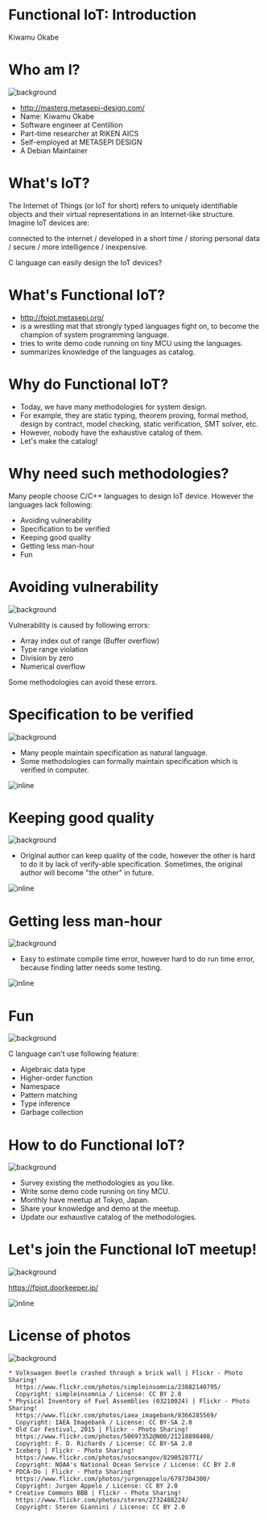 # Functional IoT: Introduction

Kiwamu Okabe

# Who am I?
![background](img/enjoy.png)

* http://masterq.metasepi-design.com/
* Name: Kiwamu Okabe
* Software engineer at Centillion
* Part-time researcher at RIKEN AICS
* Self-employed at METASEPI DESIGN
* A Debian Maintainer

# What's IoT?

The Internet of Things (or IoT for short) refers to uniquely identifiable objects and their virtual representations in an Internet-like structure. Imagine IoT devices are:

connected to the internet / developed in a short time / storing personal data / secure / more intelligence / inexpensive.

C language can easily design the IoT devices?

# What's Functional IoT?

* http://fpiot.metasepi.org/
* is a wrestling mat that strongly typed languages fight on, to become the champion of system programming language.
* tries to write demo code running on tiny MCU using the languages.
* summarizes knowledge of the languages as catalog.

# Why do Functional IoT?

* Today, we have many methodologies for system design.
* For example, they are static typing, theorem proving, formal method, design by contract, model checking, static verification, SMT solver, etc.
* However, nobody have the exhaustive catalog of them.
* Let's make the catalog!

# Why need such methodologies?

Many people choose C/C++ languages to design IoT device.
However the languages lack following:

* Avoiding vulnerability
* Specification to be verified
* Keeping good quality
* Getting less man-hour
* Fun

# Avoiding vulnerability
![background](img/crash.png)

Vulnerability is caused by following errors:

* Array index out of range (Buffer overflow)
* Type range violation
* Division by zero
* Numerical overflow

Some methodologies can avoid these errors.

# Specification to be verified
![background](img/Physical_Inventory_of_Fuel_Assemblies.png)

* Many people maintain specification as natural language.
* Some methodologies can formally maintain specification which is verified in computer.

![inline](draw/spec_verified.png)

# Keeping good quality
![background](img/old_car.png)

* Original author can keep quality of the code, however the other is hard to do it by lack of verify-able specification. Sometimes, the original author will become "the other" in future.

![inline](draw/keeping_quality.png)

# Getting less man-hour
![background](img/Iceberg.png)

* Easy to estimate compile time error, however hard to do run time error, because finding latter needs some testing.

![inline](draw/less_mon-hour.png)

# Fun
![background](img/kouki_jump.png)

C language can't use following feature:

* Algebraic data type
* Higher-order function
* Namespace
* Pattern matching
* Type inference
* Garbage collection

# How to do Functional IoT?
![background](img/pdca.png)

* Survey existing the methodologies as you like.
* Write some demo code running on tiny MCU.
* Monthly have meetup at Tokyo, Japan.
* Share your knowledge and demo at the meetup.
* Update our exhaustive catalog of the methodologies.

# Let's join the Functional IoT meetup!
![background](img/beer.png)

https://fpiot.doorkeeper.jp/

![inline](img/fpiot_meetup.png)

# License of photos
![background](img/creative_commons.png)

```
* Volkswagen Beetle crashed through a brick wall | Flickr - Photo Sharing!
  https://www.flickr.com/photos/simpleinsomnia/23882140795/
  Copyright: simpleinsomnia / License: CC BY 2.0
* Physical Inventory of Fuel Assemblies (03210024) | Flickr - Photo Sharing!
  https://www.flickr.com/photos/iaea_imagebank/8366285569/
  Copyright: IAEA Imagebank / License: CC BY-SA 2.0
* Old Car Festival, 2015 | Flickr - Photo Sharing!
  https://www.flickr.com/photos/50697352@N00/21210898408/
  Copyright: F. D. Richards / License: CC BY-SA 2.0
* Iceberg | Flickr - Photo Sharing!
  https://www.flickr.com/photos/usoceangov/8290528771/
  Copyright: NOAA's National Ocean Service / License: CC BY 2.0
* PDCA-Do | Flickr - Photo Sharing!
  https://www.flickr.com/photos/jurgenappelo/6797304300/
  Copyright: Jurgen Appelo / License: CC BY 2.0
* Creative Commons BBB | Flickr - Photo Sharing!
  https://www.flickr.com/photos/steren/2732488224/
  Copyright: Steren Giannini / License: CC BY 2.0
```
